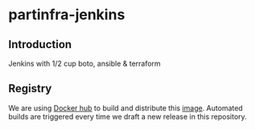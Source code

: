 # partinfra-jenkins
## Introduction
Jenkins with 1/2 cup boto, ansible &amp; terraform

## Registry
We are using [Docker hub](https://hub.docker.com/) to build and distribute this [image](https://hub.docker.com/r/partinfra/jenkins/).
Automated builds are triggered every time we draft a new release in this repository.
